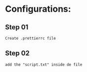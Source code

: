 # Configurations:

## Step 01
	Create .prettierrc file 

## Step 02 
	add the "script.txt" inside de file	
	


